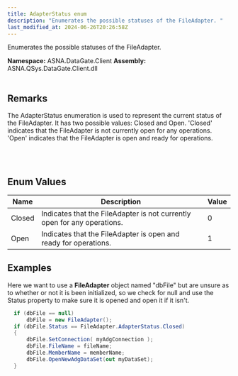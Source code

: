```yaml
---
title: AdapterStatus enum
description: "Enumerates the possible statuses of the FileAdapter. "
last_modified_at: 2024-06-26T20:26:58Z
---
```


Enumerates the possible statuses of the FileAdapter.

**Namespace:** ASNA.DataGate.Client
**Assembly:** ASNA.QSys.DataGate.Client.dll
<br>
<br>

## Remarks
The AdapterStatus enumeration is used to represent the current status of the FileAdapter. 
It has two possible values: Closed and Open. 
'Closed' indicates that the FileAdapter is not currently open for any operations. 
'Open' indicates that the FileAdapter is open and ready for operations.

<br>
<br>

## Enum Values

| Name | Description | Value
| --- | --- | --- 
| Closed | Indicates that the FileAdapter is not currently open for any operations. | 0 |
| Open | Indicates that the FileAdapter is open and ready for operations. | 1 |

## Examples

Here we want to use a **FileAdapter** object named "dbFile" but are unsure as to whether or not it is been initialized, so we check for null and use the Status property to make sure it is opened and open it if it isn't.

```cs 
  if (dbFile == null)
      dbFile = new FileAdapter();
  if (dbFile.Status == FileAdapter.AdapterStatus.Closed)
  {
      dbFile.SetConnection( myAdgConnection );
      dbFile.FileName = fileName;
      dbFile.MemberName = memberName;
      dbFile.OpenNewAdgDataSet(out myDataSet);
  }
  
```
